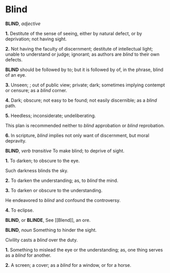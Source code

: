 # Blind

**BLIND**, _adjective_

**1.** Destitute of the sense of seeing, either by natural defect, or by deprivation; not having sight.

**2.** Not having the faculty of discernment; destitute of intellectual light; unable to understand or judge; ignorant; as authors are _blind_ to their own defects.

**BLIND** should be followed by to; but it is followed by of, in the phrase, blind of an eye.

**3.** Unseen; ; out of public view; private; dark; sometimes implying contempt or censure; as a _blind_ corner.

**4.** Dark; obscure; not easy to be found; not easily discernible; as a _blind_ path.

**5.** Heedless; inconsiderate; undeliberating.

This plan is recommended neither to _blind_ approbation or _blind_ reprobation.

**6.** In scripture, _blind_ implies not only want of discernment, but moral depravity.

**BLIND**, _verb transitive_ To make blind; to deprive of sight.

**1.** To darken; to obscure to the eye.

Such darkness blinds the sky.

**2.** To darken the understanding; as, to _blind_ the mind.

**3.** To darken or obscure to the understanding.

He endeavored to _blind_ and confound the controversy.

**4.** To eclipse.

**BLIND**, or **BLINDE**, See [[Blend]], an ore.

**BLIND**, _noun_ Something to hinder the sight.

Civility casts a _blind_ over the duty.

**1.** Something to mislead the eye or the understanding; as, one thing serves as a _blind_ for another.

**2.** A screen; a cover; as a _blind_ for a window, or for a horse.